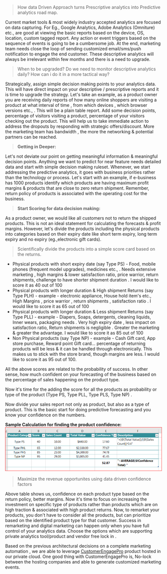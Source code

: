 
> How data Driven Approach turns Prescriptive analytics into Predictive analytics road map. 

Current market tools & most widely industry accepted analytics are focused on data capturing. For Eg., Google Analytics, Adobe Analytics (Omniture) etc., are good at viewing the basic reports based on the device, OS, location, custom tagged report.   Any action or event triggers based on the sequence of events is going to be a cumbersome job. At the end,  marketing team needs close the loop of sending customized email/sms/push notification to engage the end customer.  These descriptive analytics will always be irrelevant within few months and there is a need to upgrade.  

> When to be upgraded? Do we need to monitor descriptive analytics daily? How can i do it in a more tactical way?

Strategically, assign simple decision making points to your analytics data.   This will have direct impact on your descriptive / prescriptive  reports and it is time to upgrade the strategy. Let's take an example,  as a product owner you are receiving daily reports of how many online shoppers are visiting a product at what interval of time , from which devices , which browser versions etc., . This will be a plain table report.  Add some decision points, percentage of visitors visiting a product, percentage of your visitors checking out the product.  This will help us to take immediate action to address the dropouts by responding with strategic offers/discount.  More the marketing team has bandwidth , the more the networking & potential partners can be reached. 

>**Getting in Deeper:**

Let's not deviate our point on getting meaningful information & meaningful decision points.  Anything we want to predict for near feature needs detailed data and start with simple decision making ruleset. Whenever, we start addressing the predictive analytics, it goes with business priorities rather than the technology or process.  Let's start with an example, if e-business has 1000 products identify which products are having maximum profit margins & products that are close to zero return shipment. Remember, return policy of products is associated with the operating cost for the business.  

>**Start Scoring for data decision making:**

As a product owner, we would like all customers not to return the shipped products. 
This is not an ideal statement for calculating the forecasts & profit margins. However, let's divide the products including the physical products into categories based on their expiry date like short term expiry, long term expiry and no expiry (eg.,electronic gift cards).  

> Scientifically divide the products into a simple score card based on the returns.

 - Physical products with short expiry date (say Type PS) - Food, mobile phones (frequent model upgrades), medicines etc., . Needs extensive marketing , high margins & lower satisfaction ratio, price warrior, return shipments, challenge to have shorter shipment duration .  I would like to score it as 40 out of 100
 - Physical products with longer duration & High shipment Returns (say Type PLH) - example - electronic appliance, House hold item's etc.,  High Margins , price warrior , return shipments , satisfaction ratio .  I would like to score it as 65 out of 100
 - Physical products with longer duration & Less shipment Returns (say Type PLL) - example - Diapers, Soaps, detergents, cleaning liquids, Inner wears,  packaging needs .  Very high expiry date , less impact on satisfaction ratio,  Return shipments is negligible . Greater the marketing & greater the advantage. I would like to score it as  85 out of 100
 - Non Physical products (say Type NP)  - example - Cash Gift card, App store purchase, Reward point Gift card...  percentage of returning products will be less & it can be handled through electronically. This makes us to stick with the store brand, though margins are less. I would like to score it as 95 out of 100.

All the above scores are related to the probability of success. In other sense, how much confident on your forecasting of the business based on the percentage of sales happening on the product type.

Now it's time for the adding the score for all the products as probability or type of the product (Type PS, Type PLL, Type PLS, Type NP) .

Now divide your sales report not only as product, but also as a type of product.  This is the basic start for doing predictive forecasting and you know your confidence on the numbers.

**Sample Calculation for finding the product confidence:**
![Sample calculation for finding the product confidence](https://github.com/cnuonline/cnuonline.github.io/blob/master/product_category_confidence_calculation.PNG?raw=true)


> Maximize the revenue opportunites using data driven confidence factors

 Above table shows us, confidence on each product type based on the return policy, better margins. Now it's time to focus on increasing the investment on specific type of products rather than products which are on high traction & associated with high product returns. Now, to remarket your products, you don't have to consider all the products, but can prioritize based on the identified product type for that customer. Success in remarketing and digital marketing can happen only when you have full control of your analytics data. Choose the options which are supporting private analytics tool/product and vendor free lock in . 

 Based on the previous architectural decisions on a complete marketing automation , we are able to leverage  [CustomerEngagePro](https://www.customerengagepro.com) product hosted in our private cloud. One good thing with CustomerEngagePro is, No-lock between the hosting companies and able to generate customized marketing events.

